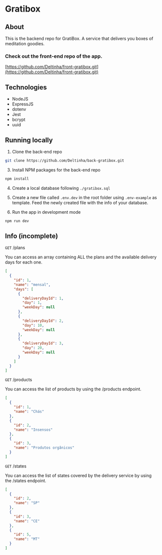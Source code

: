 # Gratibox

## About

This is the backend repo for GratiBox. A service that delivers you boxes of meditation goodies.

### Check out the front-end repo of the app.

[https://github.com/Deltinha/front-gratibox.git](https://github.com/Deltinha/front-gratibox.git)

## Technologies

- NodeJS
- ExpressJS
- dotenv
- Jest
- bcrypt
- uuid

## Running locally

1. Clone the back-end repo

```sh
git clone https://github.com/Deltinha/back-gratibox.git
```

3. Install NPM packages for the back-end repo

```sh
npm install
```

4. Create a local database following `./gratibox.sql`

5. Create a new file called `.env.dev` in the root folder using `.env-example` as template. Feed the newly created file with the info of your database.

6. Run the app in development mode

```sh
npm run dev
```

## Info (incomplete)

`GET` /plans

You can access an array containing ALL the plans and the available delivery days for each one.

```json
[
  {
    "id": 1,
    "name": "mensal",
    "days": [
      {
        "deliveryDayId": 1,
        "day": 1,
        "weekDay": null
      },
      {
        "deliveryDayId": 2,
        "day": 10,
        "weekDay": null
      },
      {
        "deliveryDayId": 3,
        "day": 20,
        "weekDay": null
      }
    ]
  }
]
```

`GET` /products

You can access the list of products by using the /products endpoint.

```json
[
  {
    "id": 1,
    "name": "Chás"
  },
  {
    "id": 2,
    "name": "Insensos"
  },
  {
    "id": 3,
    "name": "Produtos orgânicos"
  }
]
```

`GET` /states

You can access the list of states covered by the delivery service by using the /states endpoint.

```json
[
  {
    "id": 2,
    "name": "SP"
  },
  {
    "id": 3,
    "name": "CE"
  },
  {
    "id": 5,
    "name": "MT"
  }
]
```
